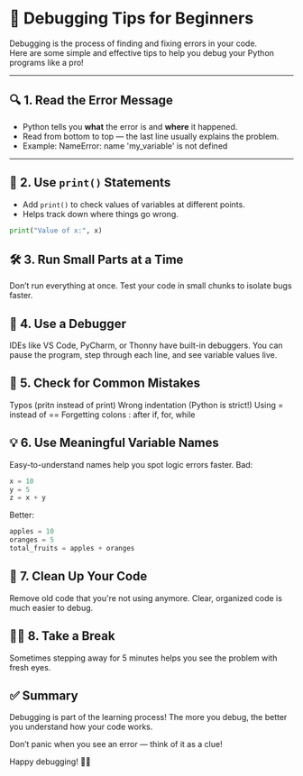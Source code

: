 # 🐞 Debugging Tips for Beginners

Debugging is the process of finding and fixing errors in your code.  
Here are some simple and effective tips to help you debug your Python programs like a pro!

---

## 🔍 1. Read the Error Message

- Python tells you **what** the error is and **where** it happened.
- Read from bottom to top — the last line usually explains the problem.
- Example:
NameError: name 'my_variable' is not defined

---

## 🧠 2. Use `print()` Statements

- Add `print()` to check values of variables at different points.
- Helps track down where things go wrong.

```python
print("Value of x:", x)
```
## 🛠 3. Run Small Parts at a Time
Don’t run everything at once.
Test your code in small chunks to isolate bugs faster.

## 👀 4. Use a Debugger
IDEs like VS Code, PyCharm, or Thonny have built-in debuggers.
You can pause the program, step through each line, and see variable values live.

## 📌 5. Check for Common Mistakes
Typos (pritn instead of print)
Wrong indentation (Python is strict!)
Using = instead of ==
Forgetting colons : after if, for, while

## 💡 6. Use Meaningful Variable Names
Easy-to-understand names help you spot logic errors faster.
Bad:
```python
x = 10
y = 5
z = x + y
```
Better:

```python
apples = 10
oranges = 5
total_fruits = apples + oranges
```
## 🧹 7. Clean Up Your Code
Remove old code that you're not using anymore.
Clear, organized code is much easier to debug.

## 🧘‍♀️ 8. Take a Break
Sometimes stepping away for 5 minutes helps you see the problem with fresh eyes.

## ✅ Summary
Debugging is part of the learning process!
The more you debug, the better you understand how your code works.

Don’t panic when you see an error — think of it as a clue!

Happy debugging! 🐍✨
